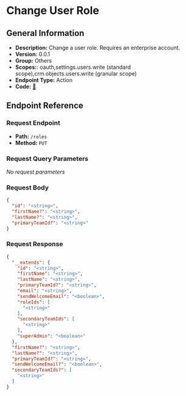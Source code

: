 # Change User Role

## General Information

- **Description:** Change a user role. Requires an enterprise account.
- **Version:** 0.0.1
- **Group:** Others
- **Scopes:**: oauth,settings.users.write (standard scope),crm.objects.users.write (granular scope)
- **Endpoint Type:** Action
- **Code:** [🔗](https://github.com/NangoHQ/integration-templates/tree/main/integrations/hubspot/actions/change-user-role.ts)

## Endpoint Reference

### Request Endpoint

- **Path:** `/roles`
- **Method:** `PUT`

### Request Query Parameters

_No request parameters_

### Request Body

```json
{
  "id": "<string>",
  "firstName?": "<string>",
  "lastName?": "<string>",
  "primaryTeamId?": "<string>"
}
```

### Request Response

```json
{
  "__extends": {
    "id": "<string>",
    "firstName": "<string>",
    "lastName": "<string>",
    "primaryTeamId?": "<string>",
    "email": "<string>",
    "sendWelcomeEmail": "<boolean>",
    "roleIds": [
      "<string>"
    ],
    "secondaryTeamIds": [
      "<string>"
    ],
    "superAdmin": "<boolean>"
  },
  "firstName?": "<string>",
  "lastName?": "<string>",
  "primaryTeamId?": "<string>",
  "sendWelcomeEmail?": "<boolean>",
  "secondaryTeamIds?": [
    "<string>"
  ]
}
```

